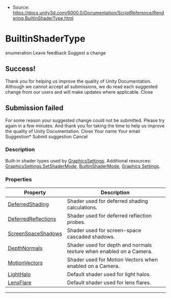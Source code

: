 * Source: https://docs.unity3d.com/6000.0/Documentation/ScriptReference/Rendering.BuiltinShaderType.html

# BuiltinShaderType
enumeration
Leave feedback
Suggest a change
## Success!
Thank you for helping us improve the quality of Unity Documentation. Although we cannot accept all submissions, we do read each suggested change from our users and will make updates where applicable.
Close
## Submission failed
For some reason your suggested change could not be submitted. Please <a>try again</a> in a few minutes. And thank you for taking the time to help us improve the quality of Unity Documentation.
Close
Your name Your email Suggestion* Submit suggestion
Cancel
### Description
Built-in shader types used by [GraphicsSettings](https://docs.unity3d.com/6000.0/Documentation/ScriptReference/Rendering.GraphicsSettings.html).
Additional resources: [GraphicsSettings.SetShaderMode](https://docs.unity3d.com/6000.0/Documentation/ScriptReference/Rendering.GraphicsSettings.SetShaderMode.html), [BuiltinShaderMode](https://docs.unity3d.com/6000.0/Documentation/ScriptReference/Rendering.BuiltinShaderMode.html), [Graphics Settings](https://docs.unity3d.com/6000.0/Documentation/Manual/class-GraphicsSettings.html).
### Properties
Property | Description  
---|---  
[DeferredShading](https://docs.unity3d.com/6000.0/Documentation/ScriptReference/Rendering.BuiltinShaderType.DeferredShading.html) | Shader used for deferred shading calculations.  
[DeferredReflections](https://docs.unity3d.com/6000.0/Documentation/ScriptReference/Rendering.BuiltinShaderType.DeferredReflections.html) | Shader used for deferred reflection probes.  
[ScreenSpaceShadows](https://docs.unity3d.com/6000.0/Documentation/ScriptReference/Rendering.BuiltinShaderType.ScreenSpaceShadows.html) | Shader used for screen-space cascaded shadows.  
[DepthNormals](https://docs.unity3d.com/6000.0/Documentation/ScriptReference/Rendering.BuiltinShaderType.DepthNormals.html) | Shader used for depth and normals texture when enabled on a Camera.  
[MotionVectors](https://docs.unity3d.com/6000.0/Documentation/ScriptReference/Rendering.BuiltinShaderType.MotionVectors.html) | Shader used for Motion Vectors when enabled on a Camera.  
[LightHalo](https://docs.unity3d.com/6000.0/Documentation/ScriptReference/Rendering.BuiltinShaderType.LightHalo.html) | Default shader used for light halos.  
[LensFlare](https://docs.unity3d.com/6000.0/Documentation/ScriptReference/Rendering.BuiltinShaderType.LensFlare.html) | Default shader used for lens flares.  
* * *
